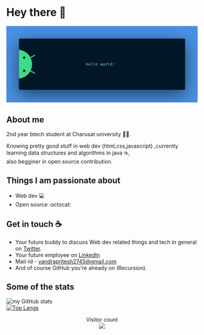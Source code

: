 

# Hey there :wave:

<img src="https://raw.githubusercontent.com/pritesh2745/pritesh2745/master/banner.png" alt="Hello world">


## About me

2nd year btech student at Charusat university :man_student:.

Knowing pretty good stuff in web dev (html,css,javascript) ,currently learning data structures and algorithms in java :coffee:,
<br>
also begginer in open source contribution.


 


## Things I am passionate about

- Web dev :computer:
- Open source :octocat:

## Get in touch :coffee:

- Your future buddy to discuss Web dev related things and tech in general on [Twitter](https://twitter.com/pritesh__vandra).
- Your future employee on [LinkedIn](https://www.linkedin.com/in/pritesh-vandra-541107206/)
- Mail-Id - vandrapritesh2745@gmail.com
- And of course GitHub you're already on (Recursion).

## Some of the stats
![my GitHub stats](https://github-readme-stats.vercel.app/api?username=pritesh2745&show_icons=true&theme=nord)
<br>
[![Top Langs](https://github-readme-stats.vercel.app/api/top-langs/?username=pritesh2745&layout=compact&theme=nord)](https://github.com/pritesh2745/github-readme-stats)



<p align="center"> 
  Visitor count<br>
  <img src="https://profile-counter.glitch.me/pritesh2745/count.svg" />
</p>

